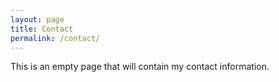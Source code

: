 ```yaml
---
layout: page
title: Contact
permalink: /contact/
---
```


This is an empty page that will contain my contact information.